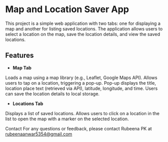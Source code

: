 # **Map and Location Saver App**



This project is a simple web application with two tabs: one for displaying a map and another for listing saved locations. The application allows users to select a location on the map, save the location details, and view the saved locations.


## **Features**
- **Map Tab**

Loads a map using a map library (e.g., Leaflet, Google Maps API).
Allows users to tap on a location, triggering a pop-up.
Pop-up displays the title, location place text (retrieved via API), latitude, longitude, and time.
Users can save the location details to local storage.

- **Locations Tab**

Displays a list of saved locations.
Allows users to click on a location in the list to open the map with a marker on the selected location.

Contact
For any questions or feedback, please contact Rubeena PK at rubeenaanwar5354@gmail.com
